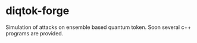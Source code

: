 # diqtok-forge
Simulation of attacks on ensemble based quantum token.
Soon several c++ programs are provided.
